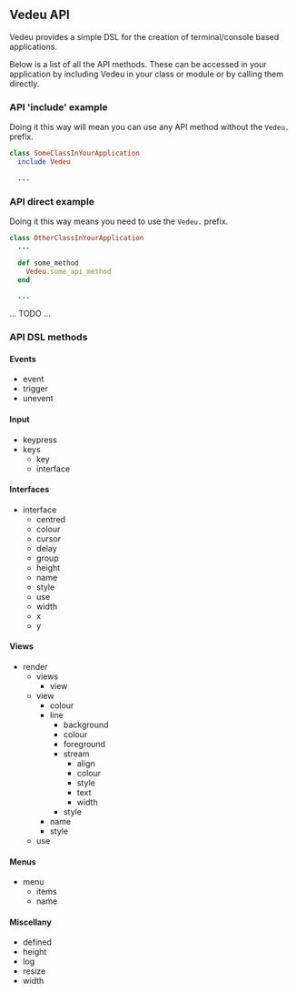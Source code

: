 ## Vedeu API

Vedeu provides a simple DSL for the creation of terminal/console based
applications.

Below is a list of all the API methods. These can be accessed in your
application by including Vedeu in your class or module or by calling them directly.


### API 'include' example

Doing it this way will mean you can use any API method without the `Vedeu.` prefix.

```ruby
class SomeClassInYourApplication
  include Vedeu

  ...
```


### API direct example

Doing it this way means you need to use the `Vedeu.` prefix.

```ruby
class OtherClassInYourApplication
  ...

  def some_method
    Vedeu.some_api_method
  end

  ...
```

... TODO ...


### API DSL methods

#### Events

- event
- trigger
- unevent


#### Input

- keypress
- keys
  - key
  - interface


#### Interfaces

- interface
  - centred
  - colour
  - cursor
  - delay
  - group
  - height
  - name
  - style
  - use
  - width
  - x
  - y


#### Views

- render
  - views
    - view
  - view
    - colour
    - line
      - background
      - colour
      - foreground
      - stream
        - align
        - colour
        - style
        - text
        - width
      - style
    - name
    - style
  - use


#### Menus

- menu
  - items
  - name


#### Miscellany

- defined
- height
- log
- resize
- width

